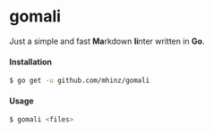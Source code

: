 # gomali

Just a simple and fast **Ma**rkdown **li**nter written in **Go**.

#### Installation

```sh
$ go get -u github.com/mhinz/gomali
```

#### Usage

```sh
$ gomali <files>
```
